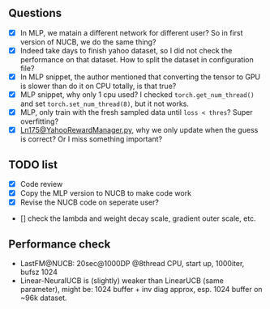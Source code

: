 ## Questions
- [x] In MLP, we matain a different network for different user? So in first version of NUCB, we do the same thing?
- [x] Indeed take days to finish yahoo dataset, so I did not check the performance on that dataset. How to split the dataset in configuration file?
- [x] In MLP snippet, the author mentioned that converting the tensor to GPU is slower than do it on CPU totally, is that true?
- [x] MLP snippet, why only 1 cpu used? I checked `torch.get_num_thread()` and set `torch.set_num_thread(8)`, but it not works.
- [x] MLP, only train with the fresh sampled data until `loss < thres`? Super overfitting?
- [x] Ln175@YahooRewardManager.py, why we only update when the guess is correct? Or I miss something important?

## TODO list
- [x] Code review
- [x] Copy the MLP version to NUCB to make code work
- [x] Revise the NUCB code on seperate user?
- [] check the lambda and weight decay scale, gradient outer scale, etc.

## Performance check
- LastFM@NUCB: 20sec@1000DP @8thread CPU, start up, 1000iter, bufsz 1024
- Linear-NeuralUCB is (slightly) weaker than LinearUCB (same parameter), might be: 1024 buffer + inv diag approx, esp. 1024 buffer on ~96k dataset.